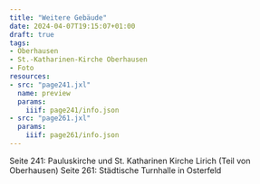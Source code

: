 ```yaml
---
title: "Weitere Gebäude"
date: 2024-04-07T19:15:07+01:00
draft: true
tags:
- Oberhausen
- St.-Katharinen-Kirche Oberhausen
- Foto
resources:
- src: "page241.jxl"
  name: preview
  params:
    iiif: page241/info.json
- src: "page261.jxl"
  params:
    iiif: page261/info.json
---
```


Seite 241: Pauluskirche und St. Katharinen Kirche Lirich (Teil von Oberhausen)
Seite 261: Städtische Turnhalle in Osterfeld
